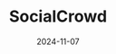 ---  
layout: startup_page  
title: "SocialCrowd"  
id: "getsocialcrowd.com"  
permalink: "/socialcrowdgetsocialcrowd.com11072024/"  
website: "https://www.getsocialcrowd.com/"  
funding_round: "Seed"  
funding_amount: "$2.5M"  
investors: "Bread & Butter Ventures, Augment Ventures, FullCircle, Serac Ventures, VC414"  
about: "SocialCrowd is a performance management platform that incentivizes employees by rewarding them for meeting company goals. It focuses on frontline and shift workers in industries like restaurants, retail, and manufacturing, offering a performance-based system unlike sentiment-based reward programs. The platform helps companies improve employee retention and optimize performance."  
markets: "Human Resources, Employee Engagement, Performance Management"  
hq: "Irvine, California, United States"  
founded_year: "2022"  
linkedin: "https://www.linkedin.com/company/socialcrowdapp"  
twitter: "https://twitter.com/SocialCrowdApp"  
instagram: ""  
facebook: "https://www.facebook.com/socialcrowdapp"  
crunchbase: "https://www.crunchbase.com/organization/socialcrowd"  
pitchbook: "https://pitchbook.com/profiles/company/523284-85"  

date_display: "07-Nov-2024"  
date: "2024-11-07"

# SEO Optimization  
meta_title: "SocialCrowd - Seed Funding ($2.5M)"  
meta_description: "SocialCrowd, SocialCrowd is a performance management platform that incentivizes employees by rewarding them for meeting company goals. It focuses on frontline and ..."  
meta_keywords: "SocialCrowd, Human Resources, Employee Engagement, Performance Management, Seed funding"  
canonical_url: "https://startup.projectstartups.com/socialcrowdgetsocialcrowd.com11072024/"  
---